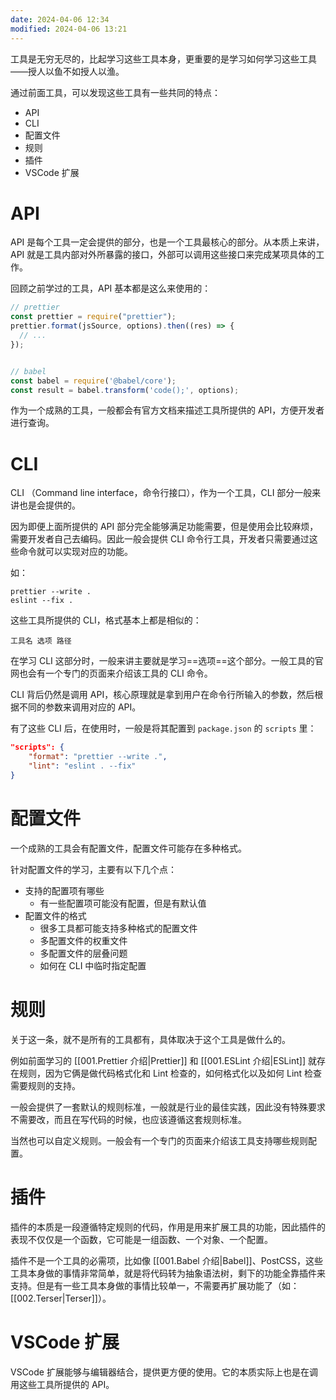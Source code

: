 ```yaml
---
date: 2024-04-06 12:34
modified: 2024-04-06 13:21
---
```


工具是无穷无尽的，比起学习这些工具本身，更重要的是学习如何学习这些工具——授人以鱼不如授人以渔。

通过前面工具，可以发现这些工具有一些共同的特点：

- API
- CLI
- 配置文件
- 规则
- 插件
- VSCode 扩展

# API

API 是每个工具一定会提供的部分，也是一个工具最核心的部分。从本质上来讲，API 就是工具内部对外所暴露的接口，外部可以调用这些接口来完成某项具体的工作。

回顾之前学过的工具，API 基本都是这么来使用的：

```js
// prettier
const prettier = require("prettier");
prettier.format(jsSource, options).then((res) => {
  // ...
});


// babel
const babel = require('@babel/core');
const result = babel.transform('code();', options);
```

作为一个成熟的工具，一般都会有官方文档来描述工具所提供的 API，方便开发者进行查询。

# CLI

CLI （Command line interface，命令行接口），作为一个工具，CLI 部分一般来讲也是会提供的。

因为即便上面所提供的 API 部分完全能够满足功能需要，但是使用会比较麻烦，需要开发者自己去编码。因此一般会提供 CLI 命令行工具，开发者只需要通过这些命令就可以实现对应的功能。

如：

```shell
prettier --write .
eslint --fix .
```

这些工具所提供的 CLI，格式基本上都是相似的：

```text
工具名 选项 路径
```

在学习 CLI 这部分时，一般来讲主要就是学习==选项==这个部分。一般工具的官网也会有一个专门的页面来介绍该工具的 CLI 命令。

CLI 背后仍然是调用 API，核心原理就是拿到用户在命令行所输入的参数，然后根据不同的参数来调用对应的 API。

有了这些 CLI 后，在使用时，一般是将其配置到 `package.json` 的 `scripts` 里：

```json
"scripts": {
    "format": "prettier --write .",
    "lint": "eslint . --fix"
}
```

# 配置文件

一个成熟的工具会有配置文件，配置文件可能存在多种格式。

针对配置文件的学习，主要有以下几个点：

- 支持的配置项有哪些
    - 有一些配置项可能没有配置，但是有默认值
- 配置文件的格式
    - 很多工具都可能支持多种格式的配置文件
    - 多配置文件的权重文件
    - 多配置文件的层叠问题
    - 如何在 CLI 中临时指定配置

# 规则

关于这一条，就不是所有的工具都有，具体取决于这个工具是做什么的。

例如前面学习的 [[001.Prettier 介绍|Prettier]] 和 [[001.ESLint 介绍|ESLint]] 就存在规则，因为它俩是做代码格式化和 Lint 检查的，如何格式化以及如何 Lint 检查需要规则的支持。

一般会提供了一套默认的规则标准，一般就是行业的最佳实践，因此没有特殊要求不需要改，而且在写代码的时候，也应该遵循这套规则标准。

当然也可以自定义规则。一般会有一个专门的页面来介绍该工具支持哪些规则配置。

# 插件

插件的本质是一段遵循特定规则的代码，作用是用来扩展工具的功能，因此插件的表现不仅仅是一个函数，它可能是一组函数、一个对象、一个配置。

插件不是一个工具的必需项，比如像 [[001.Babel 介绍|Babel]]、PostCSS，这些工具本身做的事情非常简单，就是将代码转为抽象语法树，剩下的功能全靠插件来支持。但是有一些工具本身做的事情比较单一，不需要再扩展功能了（如：[[002.Terser|Terser]]）。

# VSCode 扩展

VSCode 扩展能够与编辑器结合，提供更方便的使用。它的本质实际上也是在调用这些工具所提供的 API。
